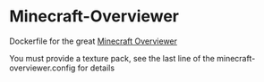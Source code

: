 Minecraft-Overviewer
====================

Dockerfile for the great [Minecraft Overviewer](https://github.com/overviewer/Minecraft-Overviewer/)

You must provide a texture pack, see the last line of the minecraft-overviewer.config for details
